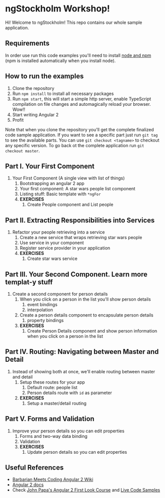# ngStockholm Workshop!

Hi! Welcome to ngStockholm! This repo contains our whole sample application.

## Requirements

In order use run this code examples you'll need to install [node and npm](https://nodejs.org/en/download/) (npm is installed automatically when you install node).

## How to run the examples

1. Clone the repository
2. Run `npm install` to install all necessary packages
3. Run `npm start`, this will start a simple http server, enable TypeScript compilation on file changes and automagically reload your browser. Wow!!
4. Start writing Angular 2
5. Profit

Note that when you clone the repository you'll get the complete finalized code sample application. If you want to see a specific part just run `git tag` to see the available parts. You can use `git checkout <tagname>` to checkout any specific version. To go back ot the complete application run `git checkout master`.

## Part I. Your First Component

1. Your First Component (A single view with list of things)
    1. Bootstrapping an angular 2 app
    1. Your first component: A star wars people list component
    1. Listing stuff: Basic template with `*ngFor`
    1. **EXERCISES**
        1. Create People component and List people

## Part II. Extracting Responsibilities into Services

1. Refactor your people retrieving into a service
    1. Create a new service that wraps retrieving star wars people
    1. Use service in your component
    1. Register service provider in your application
    1. **EXERCISES**
        1. Create star wars service

## Part III. Your Second Component. Learn more templat-y stuff

1. Create a second component for person details
    1. When you click on a person in the list you'll show person details
        1. event bindings
        1. interpolation
    1. Create a person details component to encapsulate person details
        1. property bindings
    1. **EXERCISES**
        1. Create Person Details component and show person information when you click on a person in the list

## Part IV. Routing: Navigating between Master and Detail

1. Instead of showing both at once, we'll enable routing between master and detail
    1. Setup these routes for your app
        1. Default route: people list
        2. Person details route with `id` as parameter
    1. **EXERCISES**
        1. Setup a master/detail routing

## Part V. Forms and Validation

1. Improve your person details so you can edit properties
    1. Forms and two-way data binding
    1. Validation
    1. **EXERCISES**
        1. Update person details so you can edit properties

## Useful References

* [Barbarian Meets Coding Angular 2 Wiki](http://www.barbarianmeetscoding.com/wiki/angular-2/)
* [Angular 2 docs](https://angular.io/)
* Check [John Papa's Angular 2 First Look Course](https://app.pluralsight.com/library/courses/angular-2-first-look/table-of-contents) and [Live Code Samples](jpapa.me/a2firstlook)
